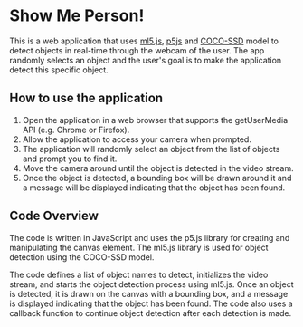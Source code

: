 # Show Me Person!

This is a web application that uses [ml5.js](https://ml5js.org/), [p5js](https://p5js.org/) and [COCO-SSD](https://github.com/tensorflow/tfjs-models/tree/master/coco-ssd) model to detect objects in real-time through the webcam of the user. The app randomly selects an object and the user's goal is to make the application detect this specific object.

How to use the application
--------------------------

1.  Open the application in a web browser that supports the getUserMedia API (e.g. Chrome or Firefox).
2.  Allow the application to access your camera when prompted.
3.  The application will randomly select an object from the list of objects and prompt you to find it.
4.  Move the camera around until the object is detected in the video stream.
5.  Once the object is detected, a bounding box will be drawn around it and a message will be displayed indicating that the object has been found.

Code Overview
-------------

The code is written in JavaScript and uses the p5.js library for creating and manipulating the canvas element. The ml5.js library is used for object detection using the COCO-SSD model.

The code defines a list of object names to detect, initializes the video stream, and starts the object detection process using ml5.js. Once an object is detected, it is drawn on the canvas with a bounding box, and a message is displayed indicating that the object has been found. The code also uses a callback function to continue object detection after each detection is made.
